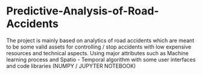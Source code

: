 # Predictive-Analysis-of-Road-Accidents

The project is mainly based on analytics of road accidents
which are meant to be some valid assets for controlling / stop
accidents with low expensive resources and technical aspects.
Using major attributes such as Machine learning process and
Spatio - Temporal algorithm with some user interfaces and
code libraries (NUMPY / JUPYTER NOTEBOOK)
